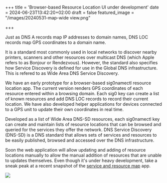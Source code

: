 +++
title = 'Browser-based Resource Location UI under development'
date = 2024-06-23T13:42:20+02:00
draft = false
featured_image = "/images/20240531-map-wide view.png"

+++

Just as DNS A records map IP addresses to domain names, DNS LOC records map GPS coordinates to a domain name.

It is a standard most commonly used in local networks to discover nearby printers, scanners and other resources over multicast DNS (which Apple refers to as Bonjour or Rendezvous). However, the standard also specifies how Service Discovery is defined for use in the Global DNS infrastructure. This is refered to as Wide Area DNS Service Discovery.

We have an early prototype for a browser-based sig0namectl resource location app. The current version renders GPS coordinates of each resource entered within a browsing domain. Each sig0 key can create a list of known resources and add DNS LOC records to record their current location. We have also developed helper applications for devices connected to a GPS unit to update their own coordinates in real time.

Developed as a list of Wide Area DNS-SD resources, each sig0namectl key can create and maintain lists of resource locations that can be browsed and queried for the services they offer the network. DNS Service Discovery (DNS-SD) is a DNS standard that allows sets of services and resources to be easily published, browsed and accessed over the DNS infrastructure.

Soon the web application will allow updating and adding of resource locations manually to allow the manual addition of resources that are unable to updates themselves. Even though it's under heavy development, take a sneak peak at a recent snapshot of the [service and resource map](https://sig0namectl.networkcommons.org/map.html) app.

<img class="special-img-class" src="/images/20240531-map-close view.png" />
